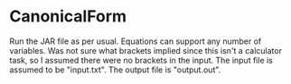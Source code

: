 # CanonicalForm
Run the JAR file as per usual.
Equations can support any number of variables. Was not sure what brackets implied since this isn't a calculator task, so I assumed there were no brackets in the input.
The input file is assumed to be "input.txt". The output file is "output.out".
